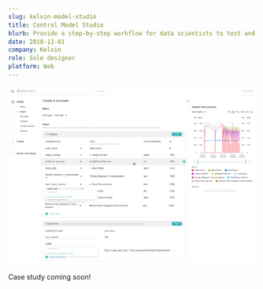```yaml
---
slug: kelvin-model-studio
title: Control Model Studio
blurb: Provide a step-by-step workflow for data scientists to test and deploy industrial control models
date: 2018-11-01
company: Kelvin
role: Sole designer
platform: Web
---
```


<div class='sampleImage browser-frame'>
  <browser-chrome></browser-chrome>
  <div class='browser-frame__screen'>
    <div class='browser-screen__border'></div>
    <img src='sample.png' alt='Kelvin model studio' />
  </div>
</div>

Case study coming soon!
